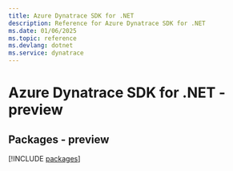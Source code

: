 ```yaml
---
title: Azure Dynatrace SDK for .NET
description: Reference for Azure Dynatrace SDK for .NET
ms.date: 01/06/2025
ms.topic: reference
ms.devlang: dotnet
ms.service: dynatrace
---
```

# Azure Dynatrace SDK for .NET - preview
## Packages - preview
[!INCLUDE [packages](dynatrace-index.md)]